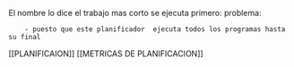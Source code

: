 El nombre lo dice el trabajo mas corto se ejecuta primero:
 problema:
		
		- puesto que este planificador  ejecuta todos los programas hasta su final

[[PLANIFICAION]] [[METRICAS DE PLANIFICACION]]
